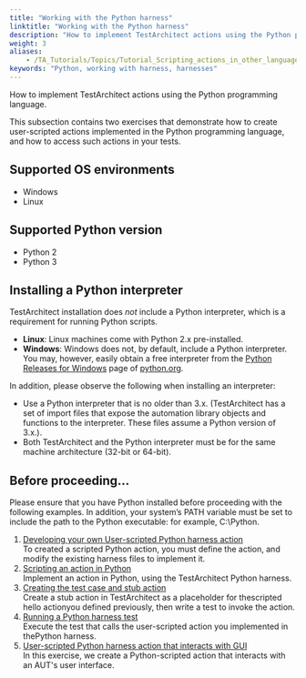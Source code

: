 ```yaml
--- 
title: "Working with the Python harness"
linktitle: "Working with the Python harness"
description: "How to implement TestArchitect actions using the Python programming language."
weight: 3
aliases: 
    - /TA_Tutorials/Topics/Tutorial_Scripting_actions_in_other_languages_python.html
keywords: "Python, working with harness, harnesses"
---
```


How to implement TestArchitect actions using the Python programming language.

This subsection contains two exercises that demonstrate how to create user-scripted actions implemented in the Python programming language, and how to access such actions in your tests.

## Supported OS environments

-   Windows
-   Linux

## Supported Python version

-   Python 2
-   Python 3

## Installing a Python interpreter

TestArchitect installation does *not* include a Python interpreter, which is a requirement for running Python scripts.

-   **Linux**: Linux machines come with Python 2.x pre-installed.
-   **Windows**: Windows does not, by default, include a Python interpreter. You may, however, easily obtain a free interpreter from the [Python Releases for Windows](https://www.python.org/downloads/windows/) page of [python.org](https://www.python.org/downloads/windows/).

In addition, please observe the following when installing an interpreter:

-   Use a Python interpreter that is no older than 3.x. \(TestArchitect has a set of import files that expose the automation library objects and functions to the interpreter. These files assume a Python version of 3.x.\).
-   Both TestArchitect and the Python interpreter must be for the same machine architecture \(32-bit or 64-bit\).

## Before proceeding...

Please ensure that you have Python installed before proceeding with the following examples. In addition, your system’s PATH variable must be set to include the path to the Python executable: for example, C:\\Python.

1.  [Developing your own User-scripted Python harness action](/TA_Tutorials/Topics/Developing_your_own_harness_action.html)  
To created a scripted Python action, you must define the action, and modify the existing harness files to implement it.
2.  [Scripting an action in Python](/TA_Tutorials/Topics/Scripting_an_action.html)  
 Implement an action in Python, using the TestArchitect Python harness.
3.  [Creating the test case and stub action](/TA_Tutorials/Topics/Creating_the_test_case_and_stub_action.html)  
Create a stub action in TestArchitect as a placeholder for thescripted hello actionyou defined previously, then write a test to invoke the action.
4.  [Running a Python harness test](/TA_Tutorials/Topics/Running_the_test_4.html)  
Execute the test that calls the user-scripted action you implemented in thePython harness.
5.  [User-scripted Python harness action that interacts with GUI](/TA_Tutorials/Topics/Creating_a_harness_action_that_interacts_with_a_GUI.html)  
 In this exercise, we create a Python-scripted action that interacts with an AUT's user interface.




